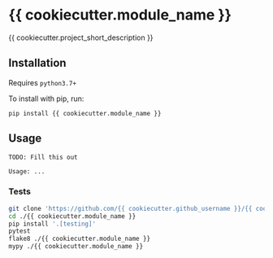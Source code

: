 # {{ cookiecutter.module_name }}

{{ cookiecutter.project_short_description }}

## Installation

Requires `python3.7+`

To install with pip, run:

    pip install {{ cookiecutter.module_name }}

## Usage

```
TODO: Fill this out

Usage: ...
```

### Tests

```bash
git clone 'https://github.com/{{ cookiecutter.github_username }}/{{ cookiecutter.module_name }}'
cd ./{{ cookiecutter.module_name }}
pip install '.[testing]'
pytest
flake8 ./{{ cookiecutter.module_name }}
mypy ./{{ cookiecutter.module_name }}
```
